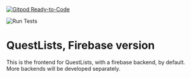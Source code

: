 [![Gitpod Ready-to-Code](https://img.shields.io/badge/Gitpod-Ready--to--Code-blue?logo=gitpod)](https://gitpod.io/#https://github.com/BizziQuest/QuestListsFB) 

![Run Tests](https://github.com/BizziQuest/QuestListsFB/workflows/Run%20Tests/badge.svg)

# QuestLists, Firebase version

This is the frontend for QuestLists, with a firebase backend, by default. More backends will be developed separately.

    
